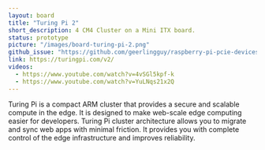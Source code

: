 ```yaml
---
layout: board
title: "Turing Pi 2"
short_description: 4 CM4 Cluster on a Mini ITX board.
status: prototype
picture: "/images/board-turing-pi-2.png"
github_issue: "https://github.com/geerlingguy/raspberry-pi-pcie-devices/issues/25#issue-743990222"
link: https://turingpi.com/v2/
videos:
  - https://www.youtube.com/watch?v=4vSGl5kpf-k
  - https://www.youtube.com/watch?v=YuLNqs21x2Q
---
```

Turing Pi is a compact ARM cluster that provides a secure and scalable compute in the edge. It is designed to make web-scale edge computing easier for developers. Turing Pi cluster architecture allows you to migrate and sync web apps with minimal friction. It provides you with complete control of the edge infrastructure and improves reliability.
